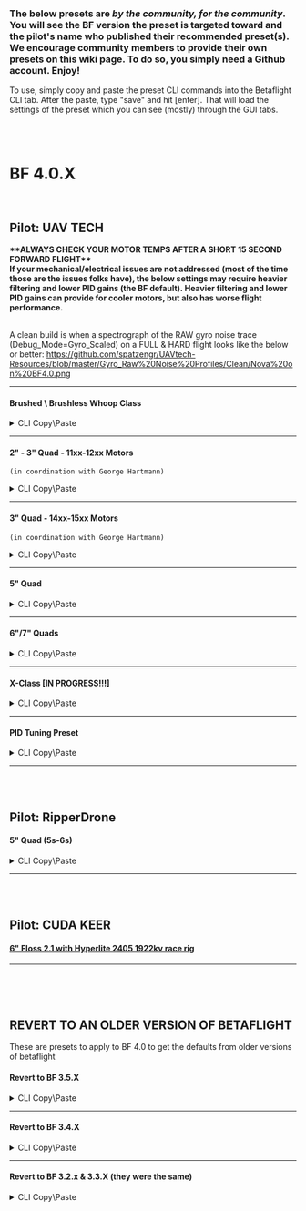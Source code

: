 ### The below presets are _**by the community, for the community**_.  You will see the BF version the preset is targeted toward and the pilot's name who published their recommended preset(s).  We encourage community members to provide their own presets on this wiki page.  To do so, you simply need a Github account.  Enjoy!

<p> To use, simply copy and paste the preset CLI commands into the Betaflight CLI tab.  After the paste, type "save" and hit [enter].  That will load the settings of the preset which you can see (mostly) through the GUI tabs.</p>

<br/><br/>

# BF 4.0.X

<br/>

## Pilot: UAV TECH

<b>
**ALWAYS CHECK YOUR MOTOR TEMPS AFTER A SHORT 15 SECOND FORWARD FLIGHT** <br/>
If your mechanical/electrical issues are not addressed (most of the time those are the issues folks have), the below settings may require heavier filtering and lower PID gains (the BF default).  Heavier filtering and lower PID gains can provide for cooler motors, but also has worse flight performance.<br/><br/>
</b>

A clean build is when a spectrograph of the RAW gyro noise trace (Debug_Mode=Gyro_Scaled) on a FULL & HARD flight looks like the below or better: https://github.com/spatzengr/UAVtech-Resources/blob/master/Gyro_Raw%20Noise%20Profiles/Clean/Nova%20on%20BF4.0.png

---
#### Brushed \ Brushless Whoop Class
<details><summary>CLI Copy\Paste</summary>

```python
#Filter Settings
set gyro_lowpass_type = PT1
set dyn_notch_min_hz = 150
set dyn_lpf_gyro_min_hz = 150
set dyn_lpf_gyro_max_hz = 750
set dyn_lpf_dterm_min_hz = 150
set dyn_lpf_dterm_max_hz = 250
set dterm_lowpass_type = BiQUAD
set dterm_lowpass2_hz = 0

#PID Gains Settings
set vbat_pid_gain = ON
set anti_gravity_gain = 5000
set p_pitch = 33
set i_pitch = 85
set d_pitch = 35
set p_roll = 28
set i_roll = 78
set d_roll = 32
set d_min_pitch = 18
set d_min_roll = 16
set d_min_boost_gain = 30
set d_min_advance = 0
set pidsum_limit = 1000 #unleashes PID Sum to be 100% (not restricted to 50% by default)

#Assumes Freestyle | For racing use "Setpoint" and cutoff = 20
set iterm_relax_type = GYRO
set iterm_relax_cutoff = 10

#TPA Settings (which is D-term only by default)
set tpa_rate = 80
set tpa_breakpoint = 1800

```
</details>

---
#### 2" - 3" Quad - 11xx-12xx Motors
```(in coordination with George Hartmann)```
<details><summary>CLI Copy\Paste</summary>

```python
#Filter Settings
set gyro_lowpass_type = BiQUAD
set dyn_notch_min_hz = 150
set dyn_lpf_gyro_min_hz = 150
set dyn_lpf_gyro_max_hz = 700
set dyn_lpf_dterm_min_hz = 150
set dyn_lpf_dterm_max_hz = 250
set dterm_lowpass_type = BiQUAD
set dterm_lowpass2_hz = 150

#PID Gains Settings
set vbat_pid_gain = ON
set anti_gravity_gain = 5000
set p_pitch = 33
set i_pitch = 85
set d_pitch = 35
set p_roll = 28
set i_roll = 78
set d_roll = 32
set d_min_pitch = 18
set d_min_roll = 16
set d_min_boost_gain = 30
set d_min_advance = 0
set pidsum_limit = 1000 #unleashes PID Sum to be 100% (not restricted to 50% by default)

#Assumes Freestyle | For racing use "Setpoint" and cutoff = 20
set iterm_relax_type = GYRO
set iterm_relax_cutoff = 10

#TPA Settings (which is D-term only by default)
set tpa_rate = 80
set tpa_breakpoint = 1800

```
</details>

---
#### 3" Quad - 14xx-15xx Motors
```(in coordination with George Hartmann)```
<details><summary>CLI Copy\Paste</summary>

```python
#Filter Settings
set gyro_lowpass_type = BiQUAD
set dyn_notch_min_hz = 150
set dyn_lpf_gyro_min_hz = 150
set dyn_lpf_gyro_max_hz = 650
set dyn_lpf_dterm_min_hz = 150
set dyn_lpf_dterm_max_hz = 250
set dterm_lowpass_type = BiQUAD
set dterm_lowpass2_hz = 150

#PID Gains Settings
set vbat_pid_gain = ON
set anti_gravity_gain = 5000
set p_pitch = 38
set i_pitch = 85
set d_pitch = 35
set p_roll = 35
set i_roll = 78
set d_roll = 32
set d_min_pitch = 18
set d_min_roll = 16
set d_min_boost_gain = 30
set d_min_advance = 0
set pidsum_limit = 1000 #unleashes PID Sum to be 100% (not restricted to 50% by default)

#Assumes Freestyle | For racing use "Setpoint" and cutoff = 20
set iterm_relax_type = GYRO
set iterm_relax_cutoff = 10

#TPA Settings (which is D-term only by default)
set tpa_rate = 80
set tpa_breakpoint = 1800

```
</details>

---
#### 5" Quad
<details><summary>CLI Copy\Paste</summary>

```python
#Filter Settings
set dyn_notch_min_hz = 80
set gyro_lowpass_type = BiQUAD
set dyn_lpf_gyro_min_hz = 0
set dyn_lpf_gyro_max_hz = 0
set dyn_lpf_dterm_min_hz = 80
set dyn_lpf_dterm_max_hz = 175
set dterm_lowpass_type = BiQUAD
set dterm_lowpass2_hz = 0

#For RPM Filter: Without RPM leave at = 8 (default)
#Set to 0 if you can afford less Dynamic Notch filtering because RPM is added (reduces to one notch instead of two on DN)
#set dyn_notch_width_percent = 8

#PID Gains Settings
set vbat_pid_gain = ON
set anti_gravity_gain = 10000
set p_pitch = 60
set i_pitch = 70
set d_pitch = 55

set p_roll = 65
set i_roll = 60
set d_roll = 55

set d_min_pitch = 45
set d_min_roll = 45
set d_min_boost_gain = 45
set d_min_advance = 0
set pidsum_limit = 1000 #unleashes PID Sum to be 100% (not restricted to 50% by default)

#Assumes Freestyle | For racing use "Setpoint" and cutoff = 20
set iterm_relax_type = GYRO
set iterm_relax_cutoff = 10

#TPA Settings (which is D-term only by default)
set tpa_rate = 80
set tpa_breakpoint = 1800

```
</details>

---
#### 6"/7" Quads
<details><summary>CLI Copy\Paste</summary>

```python
#Filter Settings
set gyro_lowpass_type = PT1
set dyn_notch_min_hz = 100
set dyn_lpf_gyro_min_hz = 100
set dyn_lpf_gyro_max_hz = 300
set dyn_lpf_dterm_min_hz = 100
set dyn_lpf_dterm_max_hz = 200
set dterm_lowpass_type = PT1
set dterm_lowpass2_hz = 0

#For RPM Filter: Without RPM leave at = 8 (default)
#Set to 0 if you can afford less Dynamic Notch filtering because RPM is added (reduces to one notch instead of two on DN)
#set dyn_notch_width_percent = 8

#PID Gains Settings
set vbat_pid_gain = ON
set anti_gravity_gain = 10000
set d_pitch = 58
set d_roll = 55
set d_min_pitch = 28
set d_min_roll = 25
set d_min_boost_gain = 45
set d_min_advance = 0
set pidsum_limit = 1000 #unleashes PID Sum to be 100% (not restricted to 50% by default)

#Assumes Freestyle | For racing use "Setpoint" and cutoff = 20
set iterm_relax_type = GYRO
set iterm_relax_cutoff = 10

#TPA Settings (which is D-term only by default)
set tpa_rate = 80
set tpa_breakpoint = 1800

```
</details>

---
#### X-Class [IN PROGRESS!!!]
<details><summary>CLI Copy\Paste</summary>

```python
#Filter Settings
set gyro_lowpass_type = PT1
set dyn_notch_min_hz = 50
set dyn_lpf_gyro_min_hz = 50
set dyn_lpf_gyro_max_hz = 200
set dyn_lpf_dterm_min_hz = 60
set dyn_lpf_dterm_max_hz = 150
set dterm_lowpass_type = BIQUAD
set dterm_lowpass2_hz = 0

#PID Gains Settings
set vbat_pid_gain = ON
set anti_gravity_gain = 10000
set d_pitch = ??
set d_roll = ??
set d_min_pitch = ??
set d_min_roll = ??
set d_min_boost_gain = 45
set d_min_advance = 0

#Assumes Freestyle | For racing use "Setpoint" and cutoff = 20
set iterm_relax_type = GYRO
set iterm_relax_cutoff = 10

#TPA Settings (which is D-term only by default)
set tpa_rate = 80
set tpa_breakpoint = 1750

```
</details>

---
#### PID Tuning Preset
<details><summary>CLI Copy\Paste</summary>

```python
#Filter Settings
set dyn_notch_min_hz = 80
set gyro_lowpass_type = PT1
set dyn_lpf_gyro_min_hz = 100
set dyn_lpf_gyro_max_hz = 350
set gyro_lowpass2_hz = 0
set dterm_lowpass_type = BiQUAD
set dyn_lpf_dterm_min_hz = 80
set dyn_lpf_dterm_max_hz = 175
set dterm_lowpass2_hz = 0

#PID Gains Settings
set vbat_pid_gain = ON
set anti_gravity_gain = 10000
set f_pitch = 0
set f_roll = 0
set f_yaw = 0
set d_min_pitch = 0
set d_min_roll = 0
set pidsum_limit = 1000 #unleashes PID Sum to be 100% (not restricted to 50% by default)

#PID Controller Settings
set feedforward_transition = 0
set abs_control_gain = 0
set use_integrated_yaw = OFF
set iterm_relax_type = GYRO
set iterm_relax_cutoff = 10

#TPA Settings (which is D-term only by default)
set tpa_rate = 80
set tpa_breakpoint = 1800

```
</details>

---

<br/>
<br/>

## Pilot: RipperDrone
#### 5" Quad (5s-6s)
<details><summary>CLI Copy\Paste</summary>

```python
#Filter Settings
set gyro_lowpass_type = PT1
set dyn_notch_min_hz = 100
set dyn_lpf_gyro_max_hz = 510
set dterm_lowpass_type = PT1
set dterm_lowpass2_hz = 0

#PID Gains Settings
set vbat_pid_gain = ON
set anti_gravity_gain = 10000
set p_pitch = 35
set d_pitch = 25
set f_pitch = 32
set p_roll = 33
set d_roll = 23
set f_roll = 30
set p_yaw = 30
set i_yaw = 90
set d_min_roll = 0
set d_min_pitch = 0

```
</details>

---

<br/>
<br/>

## Pilot: CUDA KEER<br>
#### [6" Floss 2.1 with Hyperlite 2405 1922kv race rig](https://github.com/cudakeer808/betaflight/wiki/floss-2.1-2207-1922-rpm_filter)

---

<br/>
<br/>
<br/>

## REVERT TO AN OLDER VERSION OF BETAFLIGHT
These are presets to apply to BF 4.0 to get the defaults from older versions of betaflight
#### Revert to BF 3.5.X
<details><summary>CLI Copy\Paste</summary>

```python
#Features to be off by Default
feature -AIRMODE

# Filter Settings
set gyro_lowpass_type = PT1
set gyro_lowpass_hz = 100
set gyro_lowpass2_type = PT1
set gyro_lowpass2_hz = 300

set dyn_lpf_gyro_min_hz = 0
set dyn_lpf_dterm_min_hz = 0

set dyn_notch_range = Auto
set dyn_notch_width_percent = 0
set dyn_notch_q = 70
set dyn_notch_min_hz = 130

set dterm_lowpass_type = PT1
set dterm_lowpass_hz = 100
set dterm_lowpass2_type = PT1
set dterm_lowpass2_hz = 200

set d_min_roll = 0
set d_min_pitch = 0
set d_min_yaw = 0

# Default PIDs
set p_pitch = 50
set i_pitch = 50
set d_pitch = 27
set f_pitch = 60
set p_roll = 46
set i_roll = 45
set d_roll = 25
set f_roll = 60
set p_yaw = 65
set i_yaw = 45
set d_yaw = 0
set f_yaw = 60

#PID Controller Settings
set iterm_relax_type = GYRO
set iterm_relax_cutoff = 11
set abs_control_gain = 0
set use_integrated_yaw = OFF

set tpa_mode = PD
set tpa_rate = 10
set tpa_breakpoint = 1650

#RC smoothing settings
set rc_smoothing_type = INTERPOLATION

```
</details>

---
#### Revert to BF 3.4.X
<details><summary>CLI Copy\Paste</summary>

```python
#Features to be off by Default
feature -AIRMODE

# Filter Settings
set gyro_lowpass_type = PT1
set gyro_lowpass_hz = 100
set gyro_lowpass2_type = PT1
set gyro_lowpass2_hz = 300

set dyn_lpf_gyro_min_hz = 0
set dyn_lpf_dterm_min_hz = 0

set dyn_notch_range = Low
set dyn_notch_width_percent = 0
set dyn_notch_q = 70
set dyn_notch_min_hz = 125

set dterm_lowpass_type = PT1
set dterm_lowpass_hz = 100
set dterm_lowpass2_type = PT1
set dterm_lowpass2_hz = 200

set d_min_roll = 0
set d_min_pitch = 0
set d_min_yaw = 0

# Default PIDs
set p_pitch = 50
set i_pitch = 50
set d_pitch = 27
set f_pitch = 150
set p_roll = 46
set i_roll = 45
set d_roll = 25
set f_roll = 150
set p_yaw = 70
set i_yaw = 45
set d_yaw = 0
set f_yaw = 0

#PID Controller Settings
set feedforward_transition = 0
set abs_control_gain = 0
set use_integrated_yaw = OFF
set anti_gravity_gain = 5000

#I-term Relax is OFF by Default
set iterm_relax_type = Setpoint
set iterm_relax_cutoff = 100
#if you turn on i-Term Relax, 3.4 defaults are below (take "#" off front)
#set iterm_relax_type = Gyro
#set iterm_relax_cutoff = 11

set tpa_mode = PD
set tpa_rate = 10
set tpa_breakpoint = 1650

#RC smoothing settings
set rc_smoothing_type = INTERPOLATION

```
</details>

---
#### Revert to BF 3.2.x & 3.3.X (they were the same)
<details><summary>CLI Copy\Paste</summary>

```python
#Features to be off by Default
feature -AIRMODE
feature -DYNAMIC_FILTER
feature -ANTI_GRAVITY

# Filter Settings
set gyro_lowpass_type = PT1
set gyro_lowpass_hz = 90
set gyro_lowpass2_type = PT1
set gyro_lowpass2_hz = 0

set dyn_lpf_gyro_min_hz = 0
set dyn_lpf_dterm_min_hz = 0

set gyro_notch1_hz = 400
set gyro_notch1_cutoff = 300
set gyro_notch2_hz = 200
set gyro_notch2_cutoff = 100

set dyn_notch_range = Low
set dyn_notch_width_percent = 0
set dyn_notch_q = 70
set dyn_notch_min_hz = 125

set dterm_lowpass_type = BIQUAD
set dterm_lowpass_hz = 100
set dterm_lowpass2_type = PT1
set dterm_lowpass2_hz = 0
set dterm_notch_hz = 260
set dterm_notch_cutoff = 160

set d_min_roll = 0
set d_min_pitch = 0
set d_min_yaw = 0

# Default PIDs
set p_pitch = 58
set i_pitch = 50
set d_pitch = 35
set f_pitch = 0
set p_roll = 40
set i_roll = 40
set d_roll = 30
set f_roll = 0
set p_yaw = 70
set i_yaw = 45
set d_yaw = 0
set f_yaw = 0

#PID Controller Settings
set feedforward_transition = 0
set iterm_relax = OFF
set abs_control_gain = 0
set use_integrated_yaw = OFF
set anti_gravity_gain = 1000

set tpa_mode = PD
set tpa_rate = 10
set tpa_breakpoint = 1650

#RC smoothing settings
set rc_smoothing_type = INTERPOLATION

```
</details>
